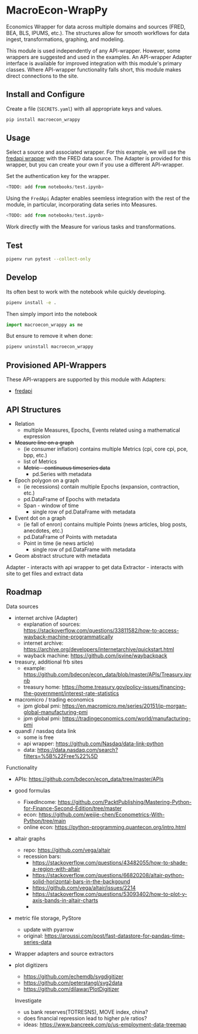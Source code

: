 # MacroEcon-WrapPy

Economics Wrapper for data across multiple domains and sources (FRED, BEA, BLS, IPUMS, etc.).  The structures allow for smooth workflows for data ingest, transformations, graphing, and modeling.  

This module is used independently of any API-wrapper.  However, some wrappers are suggested and used in the examples.  An API-wrapper Adapter interface is available for improved integration with this module's primary classes.  Where API-wrapper functionality falls short, this module makes direct connections to the site. 


## Install and Configure

Create a file (`SECRETS.yaml`) with all appropriate keys and values.

```bash
pip install macroecon_wrappy
```

## Usage

Select a source and associated wrapper.  For this example, we will use the [fredapi wrapper](https://github.com/mortada/fredapi) with the FRED data source.  The Adapter is provided for this wrapper, but you can create your own if you use a different API-wrapper.

Set the authentication key for the wrapper.

```python
<TODO: add from notebooks/test.ipynb>
```

Using the `FredApi` Adapter enables seemless integration with the rest of the module, in particular, incorporating data series into Measures.

```python
<TODO: add from notebooks/test.ipynb>
```

Work directly with the Measure for various tasks and transformations.



## Test

```bash
pipenv run pytest --collect-only
```


## Develop

Its often best to work with the notebook while quickly developing.

```bash
pipenv install -e .
```

Then simply import into the notebook

```python
import macroecon_wrappy as me
```

But ensure to remove it when done:

```bash
pipenv uninstall macroecon_wrappy
```



## Provisioned API-Wrappers

These API-wrappers are supported by this module with Adapters:

* [fredapi](https://github.com/mortada/fredapi)



## API Structures

* Relation
  - multiple Measures, Epochs, Events related using a mathematical expression
* ~~Measure line on a graph~~
  - (ie consumer inflation) contains multiple Metrics (cpi, core cpi, pce, bpp, etc.)
  - list of Metrics
  - ~~Metric - continuous timeseries data~~
    - pd.Series with metadata
* Epoch polygon on a graph
  - (ie recessions) contain multiple Epochs (expansion, contraction, etc.)
  - pd.DataFrame of Epochs with metadata
  - Span - window of time
    - single row of pd.DataFrame with metadata
* Event dot on a graph
  - (ie fall of enron) contains multiple Points (news articles, blog posts, anecdotes, etc.)
  - pd.DataFrame of Points with metadata
  - Point in time (ie news article)
    - single row of pd.DataFrame with metadata
* Geom abstract structure with metadata

Adapter - interacts with api wrapper to get data
Extractor - interacts with site to get files and extract data


## Roadmap

Data sources

* internet archive (Adapter)
  - explanation of sources: https://stackoverflow.com/questions/33811582/how-to-access-wayback-machine-programmatically
  - internet archive: https://archive.org/developers/internetarchive/quickstart.html
  - wayback machine: https://github.com/jsvine/waybackpack
* treasury, additional frb sites
  - example: https://github.com/bdecon/econ_data/blob/master/APIs/Treasury.ipynb
  - treasury home: https://home.treasury.gov/policy-issues/financing-the-government/interest-rate-statistics
* macromicro / trading economics
  - jpm global pmi: https://en.macromicro.me/series/20151/jp-morgan-global-manufacturing-pmi
  - jpm global pmi: https://tradingeconomics.com/world/manufacturing-pmi
* quandl / nasdaq data link
  - some is free
  - api wrapper: https://github.com/Nasdaq/data-link-python
  - data: https://data.nasdaq.com/search?filters=%5B%22Free%22%5D


Functionality

* APIs: https://github.com/bdecon/econ_data/tree/master/APIs
* good formulas
    - FixedIncome: https://github.com/PacktPublishing/Mastering-Python-for-Finance-Second-Edition/tree/master
    - econ: https://github.com/weijie-chen/Econometrics-With-Python/tree/main
    - online econ: https://python-programming.quantecon.org/intro.html
* altair graphs
  - repo: https://github.com/vega/altair
  - recession bars: 
    + https://stackoverflow.com/questions/43482055/how-to-shade-a-region-with-altair
    + https://stackoverflow.com/questions/66820208/altair-python-solid-horizontal-bars-in-the-backgound
    + https://github.com/vega/altair/issues/2214
    + https://stackoverflow.com/questions/53093402/how-to-plot-y-axis-bands-in-altair-charts
    + 
* metric file storage, PyStore
  - update with pyarrow
  - original: https://aroussi.com/post/fast-datastore-for-pandas-time-series-data
* Wrapper adapters and source extractors
* plot digitizers
  - https://github.com/echemdb/svgdigitizer
  - https://github.com/peterstangl/svg2data
  - https://github.com/dilawar/PlotDigitizer


  Investigate

  * us bank reserves(TOTRESNS), MOVE index, china?
  * does financial repression lead to higher p/e ratios?
  * ideas: https://www.bancreek.com/p/us-employment-data-treemap